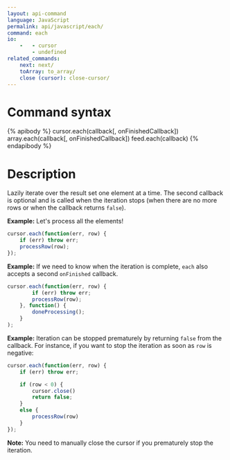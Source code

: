 ```yaml
---
layout: api-command
language: JavaScript
permalink: api/javascript/each/
command: each
io:
    -   - cursor
        - undefined
related_commands:
    next: next/
    toArray: to_array/
    close (cursor): close-cursor/
---
```


# Command syntax #

{% apibody %}
cursor.each(callback[, onFinishedCallback])
array.each(callback[, onFinishedCallback])
feed.each(callback)
{% endapibody %}

# Description #

Lazily iterate over the result set one element at a time. The second callback is optional
and is called when the iteration stops (when there are no more rows or when the callback
returns `false`).

__Example:__ Let's process all the elements!

```js
cursor.each(function(err, row) {
    if (err) throw err;
    processRow(row);
});
```

__Example:__ If we need to know when the iteration is complete, `each` also accepts a second `onFinished` callback.

```js
cursor.each(function(err, row) {
        if (err) throw err;
        processRow(row);
    }, function() {
        doneProcessing();
    }
);
```


__Example:__ Iteration can be stopped prematurely by returning `false` from the callback.
For instance, if you want to stop the iteration as soon as `row` is negative:

```js
cursor.each(function(err, row) {
    if (err) throw err;

    if (row < 0) {
        cursor.close()
        return false;
    }
    else {
        processRow(row)
    }
});
```

__Note:__ You need to manually close the cursor if you prematurely stop the iteration.
